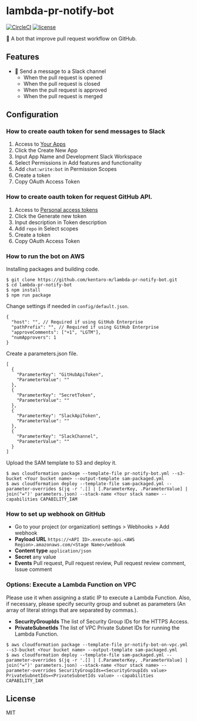# lambda-pr-notify-bot

[![CircleCI](https://img.shields.io/circleci/project/github/kentaro-m/lambda-pr-notify-bot.svg?style=flat-square)](https://circleci.com/gh/kentaro-m/lambda-pr-notify-bot)
[![license](https://img.shields.io/github/license/kentaro-m/lambda-pr-notify-bot.svg?style=flat-square)](https://github.com/kentaro-m/lambda-pr-notify-bot/blob/master/LICENSE)

:robot: A bot that improve pull request workflow on GitHub.

## Features

* :bell: Send a message to a Slack channel
  * When the pull request is opened
  * When the pull request is closed
  * When the pull request is approved
  * When the pull request is merged

## Configuration

### How to create oauth token for send messages to Slack

1. Access to [Your Apps](https://api.slack.com/apps)
2. Click the Create New App
3. Input App Name and Development Slack Workspace
4. Select Permissions in Add features and functionality
5. Add `chat:write:bot` in Permission Scopes
6. Create a token
7. Copy OAuth Access Token

### How to create oauth token for request GitHub API.

1. Access to [Personal access tokens](https://github.com/settings/tokens)
2. Click the Generate new token
3. Input description in Token description
4. Add `repo` in Select scopes
5. Create a token
6. Copy OAuth Access Token

### How to run the bot on AWS

Installing packages and building code.

```
$ git clone https://github.com/kentaro-m/lambda-pr-notify-bot.git
$ cd lambda-pr-notify-bot
$ npm install
$ npm run package
```

Change settings if needed in `config/default.json`.

```
{
  "host": "", // Required if using GitHub Enterprise
  "pathPrefix": "", // Required if using GitHub Enterprise
  "approveComments": ["+1", "LGTM"],
  "numApprovers": 1
}
```

Create a parameters.json file.

```
[
  {
    "ParameterKey": "GitHubApiToken",
    "ParameterValue": ""
  },
  {
    "ParameterKey": "SecretToken",
    "ParameterValue": ""
  },
  {
    "ParameterKey": "SlackApiToken",
    "ParameterValue": ""
  },
  {
    "ParameterKey": "SlackChannel",
    "ParameterValue": ""
  }
]
```

Upload the SAM template to S3 and deploy it.

```
$ aws cloudformation package --template-file pr-notify-bot.yml --s3-bucket <Your bucket name> --output-template sam-packaged.yml
$ aws cloudformation deploy --template-file sam-packaged.yml --parameter-overrides $(jq -r '.[] | [.ParameterKey, .ParameterValue] | join("=")' parameters.json) --stack-name <Your stack name> --capabilities CAPABILITY_IAM
```

### How to set up webhook on GitHub

* Go to your project (or organization) settings > Webhooks > Add webhook
* **Payload URL** `https://<API ID>.execute-api.<AWS Region>.amazonaws.com/<Stage Name>/webhook`
* **Content type** `application/json`
* **Secret** any value
* **Events** Pull request, Pull request review, Pull request review comment, Issue comment

### Options: Execute a Lambda Function on VPC

Please use it when assigning a static IP to execute a Lambda Function. Also, if necessary, please specify security group and subnet as parameters (An array of literal strings that are separated by commas.).

* **SecurityGroupIds** The list of Security Group IDs for the HTTPS Access.
* **PrivateSubnetIds** The list of VPC Private Subnet IDs for running the Lambda Function.

```
$ aws cloudformation package --template-file pr-notify-bot-on-vpc.yml --s3-bucket <Your bucket name> --output-template sam-packaged.yml
$ aws cloudformation deploy --template-file sam-packaged.yml --parameter-overrides $(jq -r '.[] | [.ParameterKey, .ParameterValue] | join("=")' parameters.json) --stack-name <Your stack name> --parameter-overrides SecurityGroupIds=<SecurityGroupIds value> PrivateSubnetIds=<PrivateSubnetIds value> --capabilities CAPABILITY_IAM
```

## License

MIT
